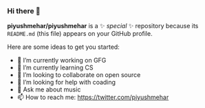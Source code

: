 ### Hi there 👋


**piyushmehar/piyushmehar** is a ✨ _special_ ✨ repository because its `README.md` (this file) appears on your GitHub profile.

Here are some ideas to get you started:

- 🔭 I’m currently working on GFG
- 🌱 I’m currently learning CS
- 👯 I’m looking to collaborate on open source 
- 🤔 I’m looking for help with coading 
- 💬 Ask me about music
- 📫 How to reach me: https://twitter.com/piyushmehar 
 

